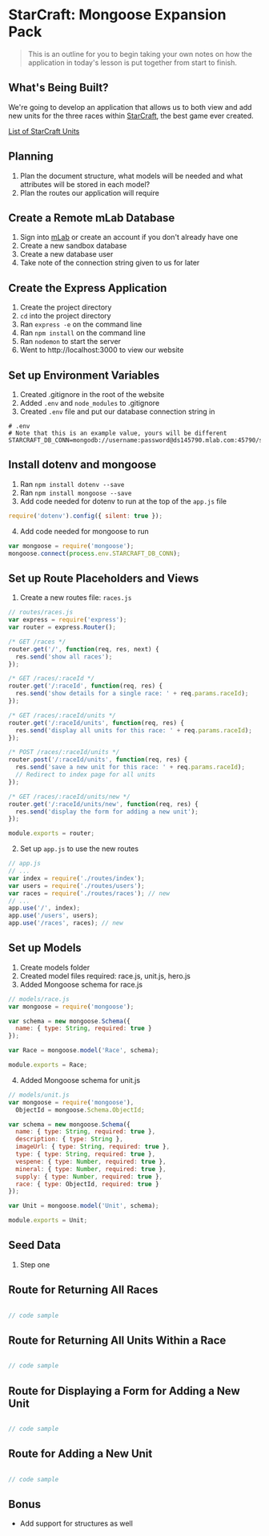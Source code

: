# StarCraft: Mongoose Expansion Pack

> This is an outline for you to begin taking your own notes on how the application in today's lesson is put together from start to finish.

## What's Being Built?

We're going to develop an application that allows us to both view and add new units for the three races within  [StarCraft](http://us.blizzard.com/en-us/games/sc/), the best game ever created.

[List of StarCraft Units](http://starcraft.wikia.com/wiki/List_of_StarCraft_II_units)

## Planning

1. Plan the document structure, what models will be needed and what attributes will be stored in each model?
2. Plan the routes our application will require

## Create a Remote mLab Database

1. Sign into [mLab](https://mlab.com/) or create an account if you don't already have one
2. Create a new sandbox database
3. Create a new database user
4. Take note of the connection string given to us for later

## Create the Express Application

1. Create the project directory
2. `cd` into the project directory
3. Ran `express -e` on the command line
4. Ran `npm install` on the command line
5. Ran `nodemon` to start the server
6. Went to http://localhost:3000 to view our website

## Set up Environment Variables

1. Created .gitignore in the root of the website
2. Added `.env` and `node_modules` to .gitignore
3. Created `.env` file and put our database connection string in

```
# .env
# Note that this is an example value, yours will be different
STARCRAFT_DB_CONN=mongodb://username:password@ds145790.mlab.com:45790/starcraft
```

## Install dotenv and mongoose

1. Ran `npm install dotenv --save`
2. Ran `npm install mongoose --save`
3. Add code needed for dotenv to run at the top of the `app.js` file

```js
require('dotenv').config({ silent: true });
```

4. Add code needed for mongoose to run

```js
var mongoose = require('mongoose');
mongoose.connect(process.env.STARCRAFT_DB_CONN);
```

## Set up Route Placeholders and Views

1. Create a new routes file: `races.js`

```js
// routes/races.js
var express = require('express');
var router = express.Router();

/* GET /races */
router.get('/', function(req, res, next) {
  res.send('show all races');
});

/* GET /races/:raceId */
router.get('/:raceId', function(req, res) {
  res.send('show details for a single race: ' + req.params.raceId);
});

/* GET /races/:raceId/units */
router.get('/:raceId/units', function(req, res) {
  res.send('display all units for this race: ' + req.params.raceId);
});

/* POST /races/:raceId/units */
router.post('/:raceId/units', function(req, res) {
  res.send('save a new unit for this race: ' + req.params.raceId);
  // Redirect to index page for all units
});

/* GET /races/:raceId/units/new */
router.get('/:raceId/units/new', function(req, res) {
  res.send('display the form for adding a new unit');
});

module.exports = router;
```

2. Set up `app.js` to use the new routes

```js
// app.js
// ...
var index = require('./routes/index');
var users = require('./routes/users');
var races = require('./routes/races'); // new
// ...
app.use('/', index);
app.use('/users', users);
app.use('/races', races); // new
```

## Set up Models

1. Create models folder
2. Created model files required: race.js, unit.js, hero.js
3. Added Mongoose schema for race.js

```js
// models/race.js
var mongoose = require('mongoose');

var schema = new mongoose.Schema({
  name: { type: String, required: true }
});

var Race = mongoose.model('Race', schema);

module.exports = Race;
```

4. Added Mongoose schema for unit.js

```js
// models/unit.js
var mongoose = require('mongoose'),
  ObjectId = mongoose.Schema.ObjectId;

var schema = new mongoose.Schema({
  name: { type: String, required: true },
  description: { type: String },
  imageUrl: { type: String, required: true },
  type: { type: String, required: true },
  vespene: { type: Number, required: true },
  mineral: { type: Number, required: true },
  supply: { type: Number, required: true },
  race: { type: ObjectId, required: true }
});

var Unit = mongoose.model('Unit', schema);

module.exports = Unit;

```

## Seed Data

1. Step one

## Route for Returning All Races

```js

// code sample

```

## Route for Returning All Units Within a Race

```js

// code sample

```

## Route for Displaying a Form for Adding a New Unit

```js

// code sample

```

## Route for Adding a New Unit

```js

// code sample

```

## Bonus

- Add support for structures as well
